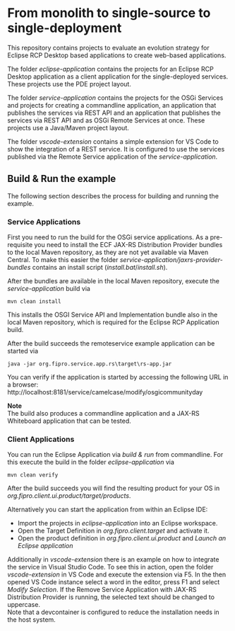 # From monolith to single-source to single-deployment

This repository contains projects to evaluate an evolution strategy for Eclipse RCP Desktop based applications to create web-based applications.

The folder *eclipse-application* contains the projects for an Eclipse RCP Desktop application as a client application for the single-deployed services.
These projects use the PDE project layout.

The folder *service-application* contains the projects for the OSGi Services and projects for creating a commandline application, an application that publishes the services via REST API and an application that publishes the services via REST API and as OSGi Remote Services at once.
These projects use a Java/Maven project layout.

The folder *vscode-extension* contains a simple extension for VS Code to show the integration of a REST service. It is configured to use the services published via
the Remote Service application of the *service-application*.

## Build & Run the example

The following section describes the process for building and running the example.

### Service Applications

First you need to run the build for the OSGi service applications. As a pre-requisite you need to install the ECF JAX-RS Distribution Provider bundles to the local Maven repository, as they are not yet available via Maven Central.
To make this easier the folder _service-application/jaxrs-provider-bundles_ contains an install script (_install.bat_/_install.sh_).

After the bundles are available in the local Maven repository, execute the _service-application_ build via

    mvn clean install
	
This installs the OSGI Service API and Implementation bundle also in the local Maven repository, which is required for the Eclipse RCP Application build.

After the build succeeds the remoteservice example application can be started via

    java -jar org.fipro.service.app.rs\target\rs-app.jar 

You can verify if the application is started by accessing the following URL in a browser:  
http://localhost:8181/service/camelcase/modify/osgicommunityday

__Note__  
The build also produces a commandline application and a JAX-RS Whiteboard application that can be tested.

### Client Applications

You can run the Eclipse Application via _build & run_ from commandline. For this execute the build in the folder _eclipse-application_ via

    mvn clean verify
	
After the build succeeds you will find the resulting product for your OS in _org.fipro.client.ui.product/target/products_.

Alternatively you can start the application from within an Eclipse IDE:

- Import the projects in _eclipse-application_ into an Eclipse workspace.
- Open the Target Definition in _org.fipro.client.target_ and activate it.
- Open the product definition in _org.fipro.client.ui.product_ and *Launch an Eclipse application*

Additionally in _vscode-extension_ there is an example on how to integrate the service in Visual Studio Code. To see this in action, open the folder _vscode-extension_
in VS Code and execute the extension via F5. In the then opened VS Code instance select a word in the editor, press F1 and select *Modify Selection*.
If the Remove Service Application with JAX-RS Distribution Provider is running, the selected text should be changed to uppercase.  
Note that a devcontainer is configured to reduce the installation needs in the host system.